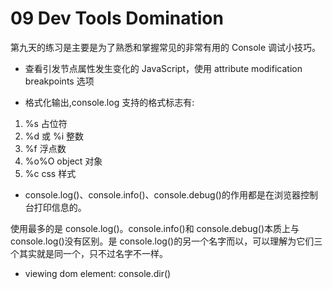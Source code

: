 # 09 Dev Tools Domination

第九天的练习是主要是为了熟悉和掌握常见的非常有用的 Console 调试小技巧。

- 查看引发节点属性发生变化的 JavaScript，使用 attribute modification breakpoints 选项

- 格式化输出,console.log 支持的格式标志有:

1. %s 占位符
2. %d 或 %i 整数
3. %f 浮点数
4. %o%O object 对象
5. %c css 样式

- console.log()、console.info()、console.debug()的作用都是在浏览器控制台打印信息的。

使用最多的是 console.log()。console.info()和 console.debug()本质上与 console.log()没有区别。是 console.log()的另一个名字而以，可以理解为它们三个其实就是同一个，只不过名字不一样。

- viewing dom element: console.dir()
